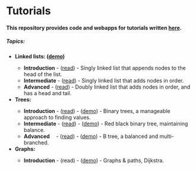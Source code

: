 # Tutorials
<h4>This repository provides code and webapps for tutorials written <a href="https://medium.com/@dave_p">here</a>.</h4>

<h5>Topics:</h5>
<ul>
  <li><b>Linked lists: (<a target="_blank" href="https://davidpynes.github.io/Tutorials/LinkedLists/">demo</a>)</b></li>
    <ul>
      <li><b>Introduction</b> - (<a target="_blank" href="https://medium.freecodecamp.org/linked-lists-why-what-and-how-f96b04790ac4">read</a>) -
      Singly linked list that appends nodes to the head of the list.</li>
      <li><b>Intermediate</b> - (<a target="_blank" href="https://medium.freecodecamp.org/linked-list-why-what-and-how-pt-2-20c5f19323c3">read</a>) - 
      Singly linked list that adds nodes in order.</li>
      <li><b>Advanced</b> - (<a target="_blank" href="https://medium.freecodecamp.org/doubly-linked-list-why-what-and-how-59aba937abcf">read</a>) -
      Doubly linked list that adds nodes in order, and has a head and tail.</li>
    </ul>
  <li><b>Trees: </b></li>
    <ul>
      <li><b>Introduction</b> - 
      (<a target="_blank" href="https://towardsdatascience.com/an-introduction-to-binary-trees-a-manageable-approach-to-finding-values-6b35735b1096">read</a>) - 
      (<a target="_blank" href="https://davidpynes.github.io/Tutorials/Trees/Tree_01">demo</a>) - 
      Binary trees, a manageable approach to finding values.
      </li>
      <li><b>Intermediate</b> - 
      (<a target="_blank" href="https://towardsdatascience.com/red-black-binary-tree-maintaining-balance-e342f5aa6f5">read</a>) - 
      (<a target="_blank" href="https://davidpynes.github.io/Tutorials/Trees/Tree_02">demo</a>) - 
        Red black binary tree, maintaining balance.
      </li>
      <li><b>Advanced &nbsp; &nbsp;</b> - 
      (<a target="_blank" href="https://medium.com/@dave_p/b-tree-balanced-and-multi-branched-52ef308d67a">read</a>) - 
      (<a target="_blank" href="https://davidpynes.github.io/Tutorials/Trees/Tree_03">demo</a>) -
        B tree, a balanced and multi-branched.
      </li>
    </ul>
  <li><b>Graphs: </b></li>
    <ul>
      <li><b>Introduction</b> - 
      (read) - 
      (<a target="_blank" href="https://davidpynes.github.io/Tutorials/Graphs/Graph_01/">demo</a>) -
        Graphs & paths, Dijkstra. 
        </li>
    </ul>
</ul>
